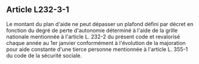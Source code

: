 ## Article L232-3-1


Le montant du plan d'aide ne peut dépasser un plafond défini par décret en fonction du degré de perte
d'autonomie déterminé à l'aide de la grille nationale mentionnée à l'article L. 232-2 du présent code et
revalorisé chaque année au 1er janvier conformément à l'évolution de la majoration pour aide constante d'une
tierce personne mentionnée à l'article L. 355-1 du code de la sécurité sociale.

